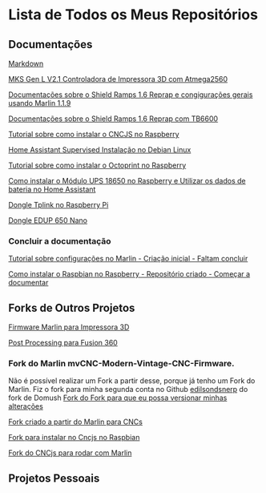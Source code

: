 # Lista de Todos os Meus Repositórios


## Documentações
[Markdown](https://www.markdownguide.org/basic-syntax/)

[MKS Gen L V2.1 Controladora de Impressora 3D com Atmega2560](https://github.com/edilsoncorrea/mksgenlv21)

[Documentações sobre o Shield Ramps 1.6 Reprap e congigurações gerais usando Marlin 1.1.9](https://github.com/edilsoncorrea/ramps16reprap)

[Documentações sobre o Shield Ramps 1.6 Reprap com TB6600](https://wiki.opensourceecology.org/wiki/Wiring_TB6600_with_RAMPS)

[Tutorial sobre como instalar o CNCJS no Raspberry](https://github.com/edilsoncorrea/cncjsraspberry)

[Home Assistant Supervised Instalação no Debian Linux](https://github.com/edilsoncorrea/homeassistantsupervised)

[Tutorial sobre como instalar o Octoprint no Raspberry](https://github.com/edilsoncorrea/octoprintraspberry)

[Como instalar o Módulo UPS 18650 no Raspberry e Utilizar os dados de bateria no Home Assistant](https://github.com/edilsoncorrea/upsraspberryhomeassistant)

[Dongle Tplink no Raspberry Pi](https://github.com/edilsoncorrea/dongletplinkraspberry)

[Dongle EDUP 650 Nano](https://github.com/morrownr/8821cu-20210118)

### Concluir a documentação
[Tutorial sobre configurações no Marlin - Criação inicial - Faltam concluir](https://github.com/edilsoncorrea/marlinconfiguracoes)

[Como instalar o Raspbian no Raspberry - Repositório criado - Começar a documentar](https://github.com/edilsoncorrea/instalarraspbian)


## Forks de Outros Projetos
[Firmware Marlin para Impressora 3D](https://github.com/edilsoncorrea/Marlin)

[Post Processing para Fusion 360](https://github.com/edilsoncorrea/mpcnc_post_processor)

### Fork do Marlin mvCNC-Modern-Vintage-CNC-Firmware. 
Não é possível realizar um Fork a partir desse, porque já tenho um Fork do Marlin.
Fiz o fork para minha segunda conta no Github [edilsondsnerp](https://github.com/edilsondsnerp) do fork de Domush
[Fork do Fork para que eu possa versionar minhas alterações](https://github.com/edilsondsnerp/mvCNC-Modern-Vintage-CNC-Firmware.git)

[Fork criado a partir do Marlin para CNCs](https://github.com/topics/mvcnc)

[Fork para instalar no Cncjs no Raspbian](https://github.com/edilsoncorrea/cncjs-pi-raspbian)

[Fork do CNCjs para rodar com Marlin](https://github.com/Domush/CNCjs-for-mvCNC-Marlin)


## Projetos Pessoais





